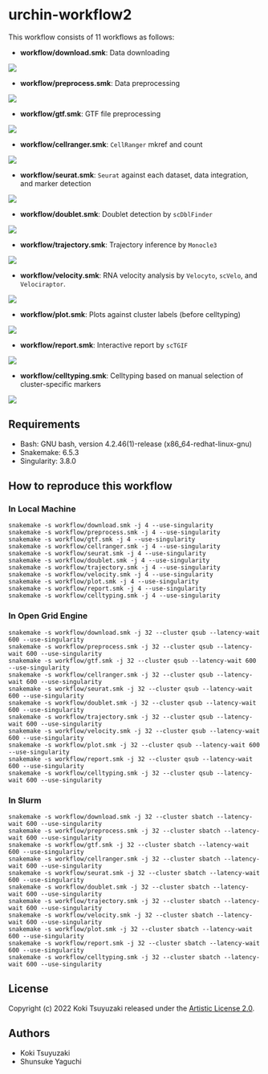 # urchin-workflow2
This workflow consists of 11 workflows as follows:

- **workflow/download.smk**: Data downloading

![](https://github.com/kokitsuyuzaki/urchin-workflow2/blob/main/plot/download.png?raw=true)

- **workflow/preprocess.smk**: Data preprocessing

![](https://github.com/kokitsuyuzaki/urchin-workflow2/blob/main/plot/preprocess.png?raw=true)

- **workflow/gtf.smk**: GTF file preprocessing

![](https://github.com/kokitsuyuzaki/urchin-workflow2/blob/main/plot/gtf.png?raw=true)

- **workflow/cellranger.smk**: `CellRanger` mkref and count

![](https://github.com/kokitsuyuzaki/urchin-workflow2/blob/main/plot/cellranger.png?raw=true)

- **workflow/seurat.smk**: `Seurat` against each dataset, data integration, and marker detection

![](https://github.com/kokitsuyuzaki/urchin-workflow2/blob/main/plot/seurat.png?raw=true)

- **workflow/doublet.smk**: Doublet detection by `scDblFinder`

![](https://github.com/kokitsuyuzaki/urchin-workflow2/blob/main/plot/doublet.png?raw=true)

- **workflow/trajectory.smk**: Trajectory inference by `Monocle3`

![](https://github.com/kokitsuyuzaki/urchin-workflow2/blob/main/plot/trajectory.png?raw=true)

- **workflow/velocity.smk**: RNA velocity analysis by `Velocyto`, `scVelo`, and `Velociraptor`.

![](https://github.com/kokitsuyuzaki/urchin-workflow2/blob/main/plot/velocity.png?raw=true)

- **workflow/plot.smk**: Plots against cluster labels (before celltyping)

![](https://github.com/kokitsuyuzaki/urchin-workflow2/blob/main/plot/plot.png?raw=true)

- **workflow/report.smk**: Interactive report by `scTGIF`

![](https://github.com/kokitsuyuzaki/urchin-workflow2/blob/main/plot/report.png?raw=true)

- **workflow/celltyping.smk**: Celltyping based on manual selection of cluster-specific markers

![](https://github.com/kokitsuyuzaki/urchin-workflow2/blob/main/plot/celltyping.png?raw=true)

## Requirements
- Bash: GNU bash, version 4.2.46(1)-release (x86_64-redhat-linux-gnu)
- Snakemake: 6.5.3
- Singularity: 3.8.0

## How to reproduce this workflow
### In Local Machine

```
snakemake -s workflow/download.smk -j 4 --use-singularity
snakemake -s workflow/preprocess.smk -j 4 --use-singularity
snakemake -s workflow/gtf.smk -j 4 --use-singularity
snakemake -s workflow/cellranger.smk -j 4 --use-singularity
snakemake -s workflow/seurat.smk -j 4 --use-singularity
snakemake -s workflow/doublet.smk -j 4 --use-singularity
snakemake -s workflow/trajectory.smk -j 4 --use-singularity
snakemake -s workflow/velocity.smk -j 4 --use-singularity
snakemake -s workflow/plot.smk -j 4 --use-singularity
snakemake -s workflow/report.smk -j 4 --use-singularity
snakemake -s workflow/celltyping.smk -j 4 --use-singularity
```

### In Open Grid Engine

```
snakemake -s workflow/download.smk -j 32 --cluster qsub --latency-wait 600 --use-singularity
snakemake -s workflow/preprocess.smk -j 32 --cluster qsub --latency-wait 600 --use-singularity
snakemake -s workflow/gtf.smk -j 32 --cluster qsub --latency-wait 600 --use-singularity
snakemake -s workflow/cellranger.smk -j 32 --cluster qsub --latency-wait 600 --use-singularity
snakemake -s workflow/seurat.smk -j 32 --cluster qsub --latency-wait 600 --use-singularity
snakemake -s workflow/doublet.smk -j 32 --cluster qsub --latency-wait 600 --use-singularity
snakemake -s workflow/trajectory.smk -j 32 --cluster qsub --latency-wait 600 --use-singularity
snakemake -s workflow/velocity.smk -j 32 --cluster qsub --latency-wait 600 --use-singularity
snakemake -s workflow/plot.smk -j 32 --cluster qsub --latency-wait 600 --use-singularity
snakemake -s workflow/report.smk -j 32 --cluster qsub --latency-wait 600 --use-singularity
snakemake -s workflow/celltyping.smk -j 32 --cluster qsub --latency-wait 600 --use-singularity
```

### In Slurm

```
snakemake -s workflow/download.smk -j 32 --cluster sbatch --latency-wait 600 --use-singularity
snakemake -s workflow/preprocess.smk -j 32 --cluster sbatch --latency-wait 600 --use-singularity
snakemake -s workflow/gtf.smk -j 32 --cluster sbatch --latency-wait 600 --use-singularity
snakemake -s workflow/cellranger.smk -j 32 --cluster sbatch --latency-wait 600 --use-singularity
snakemake -s workflow/seurat.smk -j 32 --cluster sbatch --latency-wait 600 --use-singularity
snakemake -s workflow/doublet.smk -j 32 --cluster sbatch --latency-wait 600 --use-singularity
snakemake -s workflow/trajectory.smk -j 32 --cluster sbatch --latency-wait 600 --use-singularity
snakemake -s workflow/velocity.smk -j 32 --cluster sbatch --latency-wait 600 --use-singularity
snakemake -s workflow/plot.smk -j 32 --cluster sbatch --latency-wait 600 --use-singularity
snakemake -s workflow/report.smk -j 32 --cluster sbatch --latency-wait 600 --use-singularity
snakemake -s workflow/celltyping.smk -j 32 --cluster sbatch --latency-wait 600 --use-singularity
```

## License
Copyright (c) 2022 Koki Tsuyuzaki released under the [Artistic License 2.0](http://www.perlfoundation.org/artistic_license_2_0).

## Authors
- Koki Tsuyuzaki
- Shunsuke Yaguchi